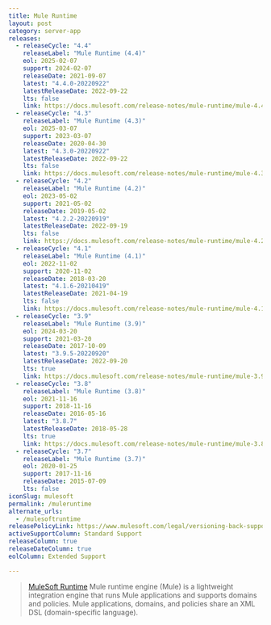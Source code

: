 ```yaml
---
title: Mule Runtime
layout: post
category: server-app
releases:
  - releaseCycle: "4.4"
    releaseLabel: "Mule Runtime (4.4)"
    eol: 2025-02-07
    support: 2024-02-07
    releaseDate: 2021-09-07
    latest: "4.4.0-20220922"
    latestReleaseDate: 2022-09-22
    lts: false
    link: https://docs.mulesoft.com/release-notes/mule-runtime/mule-4.4.0-release-notes
  - releaseCycle: "4.3"
    releaseLabel: "Mule Runtime (4.3)"
    eol: 2025-03-07
    support: 2023-03-07
    releaseDate: 2020-04-30
    latest: "4.3.0-20220922"
    latestReleaseDate: 2022-09-22
    lts: false
    link: https://docs.mulesoft.com/release-notes/mule-runtime/mule-4.3.0-release-notes
  - releaseCycle: "4.2"
    releaseLabel: "Mule Runtime (4.2)"
    eol: 2023-05-02
    support: 2021-05-02
    releaseDate: 2019-05-02
    latest: "4.2.2-20220919"
    latestReleaseDate: 2022-09-19
    lts: false
    link: https://docs.mulesoft.com/release-notes/mule-runtime/mule-4.2.2-release-notes
  - releaseCycle: "4.1"
    releaseLabel: "Mule Runtime (4.1)"
    eol: 2022-11-02
    support: 2020-11-02
    releaseDate: 2018-03-20
    latest: "4.1.6-20210419"
    latestReleaseDate: 2021-04-19
    lts: false
    link: https://docs.mulesoft.com/release-notes/mule-runtime/mule-4.1.6-release-notes
  - releaseCycle: "3.9"
    releaseLabel: "Mule Runtime (3.9)"
    eol: 2024-03-20
    support: 2021-03-20
    releaseDate: 2017-10-09
    latest: "3.9.5-20220920"
    latestReleaseDate: 2022-09-20
    lts: true
    link: https://docs.mulesoft.com/release-notes/mule-runtime/mule-3.9.5-release-notes
  - releaseCycle: "3.8"
    releaseLabel: "Mule Runtime (3.8)"
    eol: 2021-11-16
    support: 2018-11-16
    releaseDate: 2016-05-16
    latest: "3.8.7"
    latestReleaseDate: 2018-05-28
    lts: true
    link: https://docs.mulesoft.com/release-notes/mule-runtime/mule-3.8.7-release-notes
  - releaseCycle: "3.7"
    releaseLabel: "Mule Runtime (3.7)"
    eol: 2020-01-25
    support: 2017-11-16
    releaseDate: 2015-07-09
    lts: false
iconSlug: mulesoft
permalink: /muleruntime
alternate_urls:
  - /mulesoftruntime
releasePolicyLink: https://www.mulesoft.com/legal/versioning-back-support-policy
activeSupportColumn: Standard Support
releaseColumn: true
releaseDateColumn: true
eolColumn: Extended Support

---
```


> [MuleSoft Runtime](https://docs.mulesoft.com/mule-runtime/latest/) Mule runtime engine (Mule) is a lightweight integration engine that runs Mule applications and supports domains and policies. Mule applications, domains, and policies share an XML DSL (domain-specific language).
